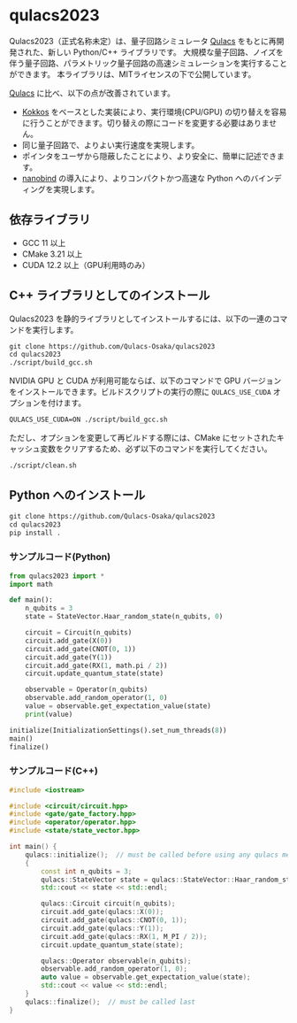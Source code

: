 # qulacs2023

Qulacs2023（正式名称未定）は、量子回路シミュレータ [Qulacs](https://github.com/qulacs/qulacs) をもとに再開発された、新しい Python/C++ ライブラリです。
大規模な量子回路、ノイズを伴う量子回路、パラメトリック量子回路の高速シミュレーションを実行することができます。
本ライブラリは、MITライセンスの下で公開しています。

[Qulacs](https://github.com/qulacs/qulacs) に比べ、以下の点が改善されています。

- [Kokkos](https://github.com/kokkos/kokkos) をベースとした実装により、実行環境(CPU/GPU) の切り替えを容易に行うことができます。切り替えの際にコードを変更する必要はありません。
- 同じ量子回路で、よりよい実行速度を実現します。
- ポインタをユーザから隠蔽したことにより、より安全に、簡単に記述できます。
- [nanobind](https://github.com/wjakob/nanobind) の導入により、よりコンパクトかつ高速な Python へのバインディングを実現します。

## 依存ライブラリ

- GCC 11 以上
- CMake 3.21 以上
- CUDA 12.2 以上（GPU利用時のみ）

## C++ ライブラリとしてのインストール

Qulacs2023 を静的ライブラリとしてインストールするには、以下の一連のコマンドを実行します。

```txt
git clone https://github.com/Qulacs-Osaka/qulacs2023
cd qulacs2023
./script/build_gcc.sh
```

NVIDIA GPU と CUDA が利用可能ならば、以下のコマンドで GPU バージョンをインストールできます。ビルドスクリプトの実行の際に `QULACS_USE_CUDA` オプションを付けます。

```txt
QULACS_USE_CUDA=ON ./script/build_gcc.sh
```

ただし、オプションを変更して再ビルドする際には、CMake にセットされたキャッシュ変数をクリアするため、必ず以下のコマンドを実行してください。

```txt
./script/clean.sh
```

## Python へのインストール

```txt
git clone https://github.com/Qulacs-Osaka/qulacs2023
cd qulacs2023
pip install .
```

### サンプルコード(Python)

```Python
from qulacs2023 import *
import math

def main():
    n_qubits = 3
    state = StateVector.Haar_random_state(n_qubits, 0)

    circuit = Circuit(n_qubits)
    circuit.add_gate(X(0))
    circuit.add_gate(CNOT(0, 1))
    circuit.add_gate(Y(1))
    circuit.add_gate(RX(1, math.pi / 2))
    circuit.update_quantum_state(state)

    observable = Operator(n_qubits)
    observable.add_random_operator(1, 0)
    value = observable.get_expectation_value(state)
    print(value)

initialize(InitializationSettings().set_num_threads(8))
main()
finalize()
```

### サンプルコード(C++)

```cpp
#include <iostream>

#include <circuit/circuit.hpp>
#include <gate/gate_factory.hpp>
#include <operator/operator.hpp>
#include <state/state_vector.hpp>

int main() {
    qulacs::initialize();  // must be called before using any qulacs methods
    {
        const int n_qubits = 3;
        qulacs::StateVector state = qulacs::StateVector::Haar_random_state(n_qubits, 0);
        std::cout << state << std::endl;

        qulacs::Circuit circuit(n_qubits);
        circuit.add_gate(qulacs::X(0));
        circuit.add_gate(qulacs::CNOT(0, 1));
        circuit.add_gate(qulacs::Y(1));
        circuit.add_gate(qulacs::RX(1, M_PI / 2));
        circuit.update_quantum_state(state);

        qulacs::Operator observable(n_qubits);
        observable.add_random_operator(1, 0);
        auto value = observable.get_expectation_value(state);
        std::cout << value << std::endl;
    }
    qulacs::finalize();  // must be called last
}
```
